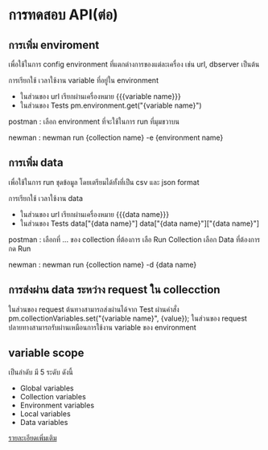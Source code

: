 # การทดสอบ API(ต่อ)

## การเพิ่ม enviroment

เพื่อใช้ในการ config environment ที่แตกต่างการของแต่ละเครื่อง เช่น url, dbserver เป็นต้น

การเรียกใช้ เวลาใช้งาน variable ที่อยู่ใน environment

- ในส่วนของ url เรียกผ่านเครื่องหมาย {{{variable name}}}
- ในส่วนของ Tests pm.environment.get("{variable name}")

postman : เลือก environment ที่จะใช้ในการ run ที่มุมขวาบน

newman : newman run {collection name} -e {environment name}

## การเพิ่ม data

เพื่อใช้ในการ run ชุดข้อมูล โดยเตรียมได้ทั้งที่เป็น csv และ json format

การเรียกใช้ เวลาใช้งาน data

- ในส่วนของ url เรียกผ่านเครื่องหมาย {{{data name}}}
- ในส่วนของ Tests data["{data name}"] data["{data name}"]["{data name}"]

postman : เลือกที่ ... ของ collection ที่ต้องการ เลือ Run Collection เลือก Data ที่ต้องการ กด Run

newman : newman run {collection name} -d {data name}

## การส่งผ่าน data ระหว่าง request ใน collecction

ในส่วนของ request ต้นทางสามารถส่งผ่านได้จาก Test ผ่านคำสั่ง pm.collectionVariables.set("{variable name}", {value});
ในส่วนของ request ปลายทางสามารถรับผ่านเหมือนการใช้งาน variable ของ environment

## variable scope

เป็นลำดับ มี 5 ระดับ ดังนี้

- Global variables
- Collection variables
- Environment variables
- Local variables
- Data variables

[รายละเอียดเพิ่มเติม](https://learning.postman.com/docs/sending-requests/variables/#variable-scopes)
